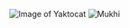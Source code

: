 ![Image of Yaktocat](https://octodex.github.com/images/yaktocat.png)
![Mukhi](https://raw.githubusercontent.com/halcyon/mohnani/master/mukhi.svg)
